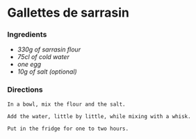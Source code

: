 # Gallettes de sarrasin

### Ingredients
* *330g of sarrasin flour*
* *75cl of cold water*
* *one egg*
* *10g of salt (optional)*

### Directions
```
In a bowl, mix the flour and the salt.

Add the water, little by little, while mixing with a whisk.

Put in the fridge for one to two hours.
```